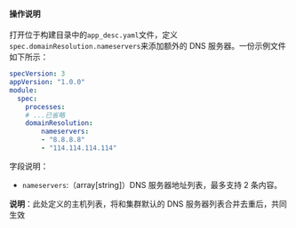 #### 操作说明

打开位于构建目录中的`app_desc.yaml`文件，定义`spec.domainResolution.nameservers`来添加额外的 DNS 服务器。一份示例文件如下所示： 

```yaml
specVersion: 3
appVersion: "1.0.0"
module:
  spec:
    processes:
	# ...已省略
    domainResolution:
        nameservers:
        - "8.8.8.8"
        - "114.114.114.114"
```

字段说明：
- `nameservers`:（array[string]）DNS 服务器地址列表，最多支持 2 条内容。

**说明**：此处定义的主机列表，将和集群默认的 DNS 服务器列表合并去重后，共同生效
